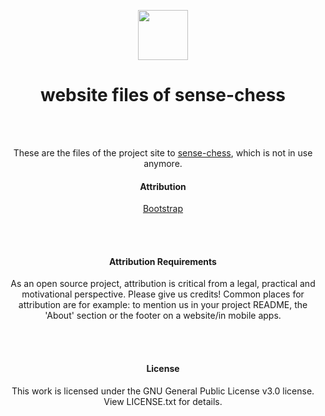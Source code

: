 <p align="center">
  <img src="https://raw.githubusercontent.com/sense-chess/artwork/master/sense-chess.png" width=80><br>
</p>
<h1 align="center">website files of sense-chess</h1>
<br>
<br>
<p align="center">
  These are the files of the project site to <a href="https://iot.hfg-gmuend.de/projects/sense-chess">sense-chess</a>, which is not in use anymore.
  <br>
</p>  
<h4 align="center">Attribution</h4>
<p align="center">
  <a href="https://getbootstrap.com/">Bootstrap</a>
</p>
<br><br>
<h4 align="center">Attribution Requirements</h4>
<p align="center">As an open source project, attribution is critical from a legal, practical and motivational perspective. Please give us credits! Common places for attribution are for example: to mention us in your project README, the 'About' section or the footer on a website/in mobile apps. </p>
<br><br>
<h4 align="center">License</h4>
<p align="center">This work is licensed under the GNU General Public License v3.0 license. View LICENSE.txt for details.</p>
